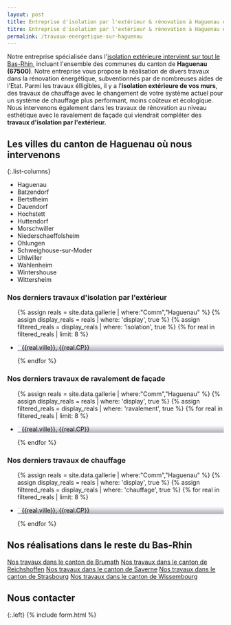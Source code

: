 ```yaml
---
layout: post
title: Entreprise d'isolation par l'extérieur & rénovation à Haguenau et aux alentours
titre: Entreprise d'isolation par l'extérieur & rénovation à Haguenau et aux alentours
permalink: /travaux-energetique-sur-haguenau
---
```

Notre entreprise spécialisée dans l'[isolation extérieure intervient sur tout le Bas-Rhin](/isolation-extérieure/), incluant l'ensemble des communes du canton de <strong>Haguenau (67500)</strong>. 
Notre entreprise vous propose la réalisation de divers travaux dans la rénovation énergétique, subventionnés par de nombreuses aides de l'Etat.
Parmi les travaux élligibles, il y a l'<strong>isolation extérieure de vos murs</strong>, des travaux de chauffage avec le changement de votre système actuel pour un système de chauffage plus performant, moins coûteux et écologique. Nous intervenons également dans les travaux de rénovation au niveau esthétique avec le ravalement de façade qui viendrait compléter des <strong>travaux d'isolation par l'extérieur.</strong>

## Les villes du canton de Haguenau où nous intervenons

{:.list-columns}
- Haguenau
- Batzendorf
- Bertstheim
- Dauendorf
- Hochstett
- Huttendorf
- Morschwiller
- Niederschaeffolsheim
- Ohlungen
- Schweighouse-sur-Moder
- Uhlwiller
- Wahlenheim
- Wintershouse
- Wittersheim


### Nos derniers travaux d'isolation par l'extérieur
  <ul class="grid four">
  	{% assign reals = site.data.gallerie | where:"Comm","Haguenau" %}
    {% assign display_reals = reals | where: 'display', true %}
    {% assign filtered_reals = display_reals | where: 'isolation', true %}
    {% for real in filtered_reals | limit: 8 %}
      <li class="item-grid realisation" onclick="closebox()" style="background-image: linear-gradient(0deg, rgba(2,0,36,0.3197872899159664) 0%, rgba(255,255,255,0) 100%),url(../assets/images/realisations/{{real.img}});" data-image="{{real.img}}" data-ville="{{real.ville}}" data-cp="{{real.CP}}">
        <img src="../assets/images/realisations/{{real.img}}" alt="travaux de rénovation de façade à {{real.ville}}" style="display: none;">
        <p><img src="../assets/images/icones/map-marker.png" width="10">{{real.ville}}, {{real.CP}}</p>
      </li>
    {% endfor %}
  </ul>

### Nos derniers travaux de ravalement de façade
  <ul class="grid four">
  	{% assign reals = site.data.gallerie | where:"Comm","Haguenau" %}
    {% assign display_reals = reals | where: 'display', true %}
    {% assign filtered_reals = display_reals | where: 'ravalement', true %}
    {% for real in filtered_reals | limit: 8 %}
      <li class="item-grid realisation" onclick="closebox()" style="background-image: linear-gradient(0deg, rgba(2,0,36,0.3197872899159664) 0%, rgba(255,255,255,0) 100%),url(../assets/images/realisations/{{real.img}});" data-image="{{real.img}}" data-ville="{{real.ville}}" data-cp="{{real.CP}}">
        <img src="../assets/images/realisations/{{real.img}}" alt="travaux de rénovation de façade à {{real.ville}}" style="display: none;">
        <p><img src="../assets/images/icones/map-marker.png" width="10">{{real.ville}}, {{real.CP}}</p>
      </li>
    {% endfor %}
  </ul>

### Nos derniers travaux de chauffage
  <ul class="grid four">
  	{% assign reals = site.data.gallerie | where:"Comm","Haguenau" %}
    {% assign display_reals = reals | where: 'display', true %}
    {% assign filtered_reals = display_reals | where: 'chauffage', true %}
    {% for real in filtered_reals | limit: 8 %}
      <li class="item-grid realisation" onclick="closebox()" style="background-image: linear-gradient(0deg, rgba(2,0,36,0.3197872899159664) 0%, rgba(255,255,255,0) 100%),url(../assets/images/realisations/{{real.img}});" data-image="{{real.img}}" data-ville="{{real.ville}}" data-cp="{{real.CP}}">
        <img src="../assets/images/realisations/{{real.img}}" alt="travaux de chauffage à {{real.ville}}" style="display: none;">
        <p><img src="../assets/images/icones/map-marker.png" width="10">{{real.ville}}, {{real.CP}}</p>
      </li>
    {% endfor %}
  </ul>

## Nos réalisations dans le reste du Bas-Rhin
[Nos travaux dans le canton de Brumath](/travaux-energetique-sur-brumath)
[Nos travaux dans le canton de Reichshoffen](/travaux-energetique-sur-reichshoffen)
[Nos travaux dans le canton de Saverne](/travaux-energetique-sur-saverne)
[Nos travaux dans le canton de Strasbourg](/travaux-energetique-sur-strasbourg)
[Nos travaux dans le canton de Wissembourg](/travaux-energetique-sur-wissembourg)
## Nous contacter
{:.left}
{% include form.html %}